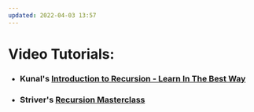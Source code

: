 ```yaml
---
updated: 2022-04-03 13:57
---
```

# Video Tutorials: 
+ ### Kunal's [Introduction to Recursion - Learn In The Best Way](https://youtu.be/M2uO2nMT0Bk)
+ ### Striver's [Recursion Masterclass](https://youtube.com/playlist?list=PLN4aKSfpk8TR-A59O9qR2VL0wqt3LrrnK)
